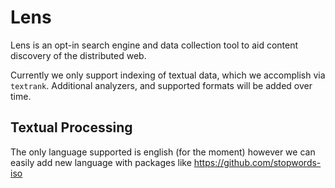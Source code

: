 # Lens

Lens is an opt-in search engine and data collection tool to aid content discovery of the distributed web.

Currently we only support indexing of textual data, which we accomplish via `textrank`. Additional analyzers, and supported formats will be added over time.


## Textual Processing

The only language supported is english (for the moment) however we can easily add new language with packages like https://github.com/stopwords-iso
